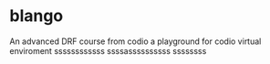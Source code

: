 # blango
An advanced DRF course from codio a playground for codio virtual enviroment
ssssssssssss
ssssassssssssss
ssssssss